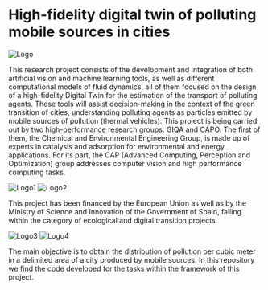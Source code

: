 
# High-fidelity digital twin of polluting mobile sources in cities



![Logo](https://encrypted-tbn0.gstatic.com/images?q=tbn:ANd9GcT4VSSVA8N-f21eRuxim3wpc_V0Dt0sxFUBIm4OYVxR&s)


This research project consists of the development and integration of both artificial vision and machine learning tools, as well as different computational models of fluid dynamics, all of them focused on the design of a high-fidelity Digital Twin for the estimation of the transport of polluting agents. These tools will assist decision-making in the context of the green transition of cities, understanding polluting agents as particles emitted by mobile sources of pollution (thermal vehicles). This project is being carried out by two high-performance research groups: GIQA and CAPO. The first of them, the Chemical and Environmental Engineering Group, is made up of experts in catalysis and adsorption for environmental and energy applications. For its part, the CAP (Advanced Computing, Perception and Optimization) group addresses computer vision and high performance computing tasks.

![Logo1](https://github.com/capo-urjc/pollutwin/tree/main/docs/imgs/logoGICA.png)
![Logo2](https://github.com/capo-urjc/pollutwin/tree/main/docs/imgs/logoCAPO.png)


This project has been financed by the European Union as well as by the Ministry of Science and Innovation of the Government of Spain, falling within the category of ecological and digital transition projects.

![Logo3](https://github.com/capo-urjc/pollutwin/tree/main/docs/imgs/logo_ministerio.png)
![Logo4](https://github.com/capo-urjc/pollutwin/tree/main/docs/imgs/logoUE.png)


The main objective is to obtain the distribution of pollution per cubic meter in a delimited area of a city produced by mobile sources. In this repository we find the code developed for the tasks within the framework of this project.
